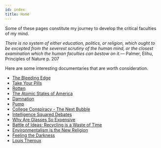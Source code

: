 ```yaml
---
id: index
title: Home
---
```

<link href="index.css" rel="stylesheet"></link>

Some of these pages constitute my journey to develop the critical faculties of my mind.

<quote><cite>There is no system of either education, politics, or religion, which ought to be excepted from the severest scrutiny of the human mind, or the closest examination which the human faculties can bestow on it.</cite><span>&mdash; <author>Palmer, Elihu</author>, <book>Principles of Nature p. 207</book></span></quote>

Here are some interesting documentaries that are worth consideration.

-   [The Bleeding Edge](https://www.netflix.com/title/80170862)
-   [Take Your Pills](https://www.netflix.com/title/80117831)
-   [Rotten](https://www.netflix.com/title/80146284)
-   [The Atomic States of America](http://www.youtube.com/watch?v=dbjD6uUEZ0o)
-   [Damnation](http://www.youtube.com/watch?v=a125tVzOtsg)
-   [Pump](http://www.youtube.com/watch?v=W5HFqAbOgns)
-   [College Conspiracy - The Next Bubble](http://www.youtube.com/watch?v=Vt2dnPKEK9g)
-   [Intelligence Squared Debates](http://www.youtube.com/user/IntelligenceSquared)
-   [Why Are Glasses So Expensive](http://www.youtube.com/watch?v=voUiWOGv8ec)
-   [Battle of Ideas: Recycling is a Waste of Time](http://www.youtube.com/watch?v=bzsTaj2o2dk)
-   [Environmentalism is the New Religion](http://www.youtube.com/watch?v=idYdVQ6nwfA)
-   [Feeling the Darkness](http://www.youtube.com/watch?v=1yTaowYrA2o)
-   [Louis Theroux](http://louistheroux.com/)
